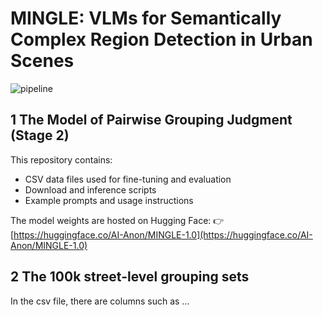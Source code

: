 # MINGLE: VLMs for Semantically Complex Region Detection in Urban Scenes
![pipeline](images/pipeline.png)

## 1 The Model of Pairwise Grouping Judgment (Stage 2)

This repository contains:
- CSV data files used for fine-tuning and evaluation
- Download and inference scripts
- Example prompts and usage instructions

The model weights are hosted on Hugging Face:
👉 [https://huggingface.co/AI-Anon/MINGLE-1.0](https://huggingface.co/AI-Anon/MINGLE-1.0)

## 2 The 100k street-level grouping sets

In the csv file, there are columns such as ...
